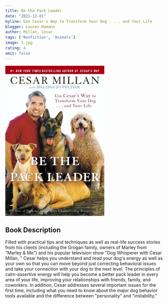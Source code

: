 ```yaml
---
title: Be the Pack Leader
date: "2021-12-01"
byline: Use Cesar's Way to Transform Your Dog . . . and Your Life
blogger: Lauren Hamann
author: Millan, Cesar
tags: ['Nonfiction', 'Animals']
image: 1.jpg
rating: 4
omit: false
---
```


![Book Cover](1.jpg)


## Book Description


Filled with practical tips and techniques as well as real-life success stories from his clients (including the Grogan family, owners of Marley from "Marley & Me") and his popular television show "Dog Whisperer with Cesar Millan, " Cesar helps you understand and read your dog's energy as well as your own so that you can move beyond just correcting behavioral issues and take your connection with your dog to the next level.
The principles of calm-assertive energy will help you become a better pack leader in every area of your life, improving your relationships with friends, family, and coworkers.
In addition, Cesar addresses several important issues for the first time, including what you need to know about the major dog behavior tools available and the difference between "personality" and "instability."
